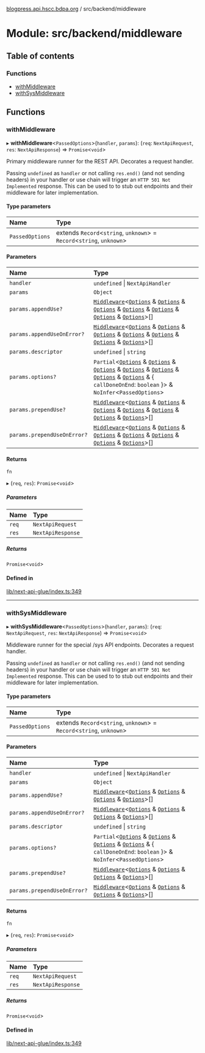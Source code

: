 [blogpress.api.hscc.bdpa.org](../README.md) / src/backend/middleware

# Module: src/backend/middleware

## Table of contents

### Functions

- [withMiddleware](src_backend_middleware.md#withmiddleware)
- [withSysMiddleware](src_backend_middleware.md#withsysmiddleware)

## Functions

### withMiddleware

▸ **withMiddleware**<`PassedOptions`\>(`handler`, `params`): (`req`: `NextApiRequest`, `res`: `NextApiResponse`) => `Promise`<`void`\>

Primary middleware runner for the REST API. Decorates a request handler.

Passing `undefined` as `handler` or not calling `res.end()` (and not sending
headers) in your handler or use chain will trigger an `HTTP 501 Not
Implemented` response. This can be used to to stub out endpoints and their
middleware for later implementation.

#### Type parameters

| Name | Type |
| :------ | :------ |
| `PassedOptions` | extends `Record`<`string`, `unknown`\> = `Record`<`string`, `unknown`\> |

#### Parameters

| Name | Type |
| :------ | :------ |
| `handler` | `undefined` \| `NextApiHandler` |
| `params` | `Object` |
| `params.appendUse?` | [`Middleware`](lib_next_api_glue.md#middleware)<[`Options`](lib_next_adhesive_check_version.md#options) & [`Options`](lib_next_adhesive_use_cors.md#options) & [`Options`](lib_next_adhesive_auth_request.md#options) & [`Options`](lib_next_adhesive_check_method.md#options) & [`Options`](lib_next_adhesive_check_content_type.md#options) & [`Options`](lib_next_adhesive_handle_error.md#options) & [`Options`](lib_next_adhesive_contrive_error.md#options)\>[] |
| `params.appendUseOnError?` | [`Middleware`](lib_next_api_glue.md#middleware)<[`Options`](lib_next_adhesive_check_version.md#options) & [`Options`](lib_next_adhesive_use_cors.md#options) & [`Options`](lib_next_adhesive_auth_request.md#options) & [`Options`](lib_next_adhesive_check_method.md#options) & [`Options`](lib_next_adhesive_check_content_type.md#options) & [`Options`](lib_next_adhesive_handle_error.md#options) & [`Options`](lib_next_adhesive_contrive_error.md#options)\>[] |
| `params.descriptor` | `undefined` \| `string` |
| `params.options?` | `Partial`<[`Options`](lib_next_adhesive_check_version.md#options) & [`Options`](lib_next_adhesive_use_cors.md#options) & [`Options`](lib_next_adhesive_auth_request.md#options) & [`Options`](lib_next_adhesive_check_method.md#options) & [`Options`](lib_next_adhesive_check_content_type.md#options) & [`Options`](lib_next_adhesive_handle_error.md#options) & [`Options`](lib_next_adhesive_contrive_error.md#options) & { `callDoneOnEnd`: `boolean`  }\> & `NoInfer`<`PassedOptions`\> |
| `params.prependUse?` | [`Middleware`](lib_next_api_glue.md#middleware)<[`Options`](lib_next_adhesive_check_version.md#options) & [`Options`](lib_next_adhesive_use_cors.md#options) & [`Options`](lib_next_adhesive_auth_request.md#options) & [`Options`](lib_next_adhesive_check_method.md#options) & [`Options`](lib_next_adhesive_check_content_type.md#options) & [`Options`](lib_next_adhesive_handle_error.md#options) & [`Options`](lib_next_adhesive_contrive_error.md#options)\>[] |
| `params.prependUseOnError?` | [`Middleware`](lib_next_api_glue.md#middleware)<[`Options`](lib_next_adhesive_check_version.md#options) & [`Options`](lib_next_adhesive_use_cors.md#options) & [`Options`](lib_next_adhesive_auth_request.md#options) & [`Options`](lib_next_adhesive_check_method.md#options) & [`Options`](lib_next_adhesive_check_content_type.md#options) & [`Options`](lib_next_adhesive_handle_error.md#options) & [`Options`](lib_next_adhesive_contrive_error.md#options)\>[] |

#### Returns

`fn`

▸ (`req`, `res`): `Promise`<`void`\>

##### Parameters

| Name | Type |
| :------ | :------ |
| `req` | `NextApiRequest` |
| `res` | `NextApiResponse` |

##### Returns

`Promise`<`void`\>

#### Defined in

[lib/next-api-glue/index.ts:349](https://github.com/nhscc/blogpress.api.hscc.bdpa.org/blob/742232e/lib/next-api-glue/index.ts#L349)

___

### withSysMiddleware

▸ **withSysMiddleware**<`PassedOptions`\>(`handler`, `params`): (`req`: `NextApiRequest`, `res`: `NextApiResponse`) => `Promise`<`void`\>

Middleware runner for the special /sys API endpoints. Decorates a request
handler.

Passing `undefined` as `handler` or not calling `res.end()` (and not sending
headers) in your handler or use chain will trigger an `HTTP 501 Not
Implemented` response. This can be used to to stub out endpoints and their
middleware for later implementation.

#### Type parameters

| Name | Type |
| :------ | :------ |
| `PassedOptions` | extends `Record`<`string`, `unknown`\> = `Record`<`string`, `unknown`\> |

#### Parameters

| Name | Type |
| :------ | :------ |
| `handler` | `undefined` \| `NextApiHandler` |
| `params` | `Object` |
| `params.appendUse?` | [`Middleware`](lib_next_api_glue.md#middleware)<[`Options`](lib_next_adhesive_auth_request.md#options) & [`Options`](lib_next_adhesive_check_method.md#options) & [`Options`](lib_next_adhesive_check_content_type.md#options) & [`Options`](lib_next_adhesive_handle_error.md#options)\>[] |
| `params.appendUseOnError?` | [`Middleware`](lib_next_api_glue.md#middleware)<[`Options`](lib_next_adhesive_auth_request.md#options) & [`Options`](lib_next_adhesive_check_method.md#options) & [`Options`](lib_next_adhesive_check_content_type.md#options) & [`Options`](lib_next_adhesive_handle_error.md#options)\>[] |
| `params.descriptor` | `undefined` \| `string` |
| `params.options?` | `Partial`<[`Options`](lib_next_adhesive_auth_request.md#options) & [`Options`](lib_next_adhesive_check_method.md#options) & [`Options`](lib_next_adhesive_check_content_type.md#options) & [`Options`](lib_next_adhesive_handle_error.md#options) & { `callDoneOnEnd`: `boolean`  }\> & `NoInfer`<`PassedOptions`\> |
| `params.prependUse?` | [`Middleware`](lib_next_api_glue.md#middleware)<[`Options`](lib_next_adhesive_auth_request.md#options) & [`Options`](lib_next_adhesive_check_method.md#options) & [`Options`](lib_next_adhesive_check_content_type.md#options) & [`Options`](lib_next_adhesive_handle_error.md#options)\>[] |
| `params.prependUseOnError?` | [`Middleware`](lib_next_api_glue.md#middleware)<[`Options`](lib_next_adhesive_auth_request.md#options) & [`Options`](lib_next_adhesive_check_method.md#options) & [`Options`](lib_next_adhesive_check_content_type.md#options) & [`Options`](lib_next_adhesive_handle_error.md#options)\>[] |

#### Returns

`fn`

▸ (`req`, `res`): `Promise`<`void`\>

##### Parameters

| Name | Type |
| :------ | :------ |
| `req` | `NextApiRequest` |
| `res` | `NextApiResponse` |

##### Returns

`Promise`<`void`\>

#### Defined in

[lib/next-api-glue/index.ts:349](https://github.com/nhscc/blogpress.api.hscc.bdpa.org/blob/742232e/lib/next-api-glue/index.ts#L349)
